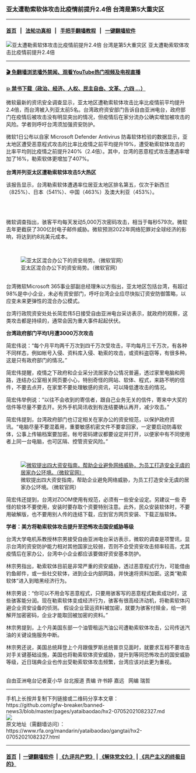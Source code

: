 ### 亚太遭勒索软体攻击比疫情前提升2.4倍 台湾是第5大重灾区
------------------------

#### [首页](https://github.com/gfw-breaker/banned-news3/blob/master/README.md) &nbsp;&nbsp;|&nbsp;&nbsp; [法轮功真相](https://github.com/begood0513/basic/blob/master/README.md)  &nbsp;&nbsp;|&nbsp;&nbsp; [手把手翻墙教程](https://github.com/gfw-breaker/guides/wiki)  &nbsp;&nbsp;|&nbsp;&nbsp; [一键翻墙软件](https://github.com/gfw-breaker/nogfw/blob/master/README.md)  



<div id="headerimg">
 <img alt="亚太遭勒索软体攻击比疫情前提升2.4倍 台湾是第5大重灾区" src="https://www.rfa.org/mandarin/yataibaodao/gangtai/hx2-07052021082327.html/@@images/2d7006ed-0cbf-48e7-a932-7c3eba025b21.jpeg" title="亚太遭勒索软体攻击比疫情前提升2.4倍 台湾是第5大重灾区"/>
 <span class="lead_image_caption">
  亚太遭勒索软体攻击比疫情前提升2.4倍
 </span>
 <!-- zoomattribute -->
</div>

<hr/>


#### [ 🎬  免翻墙浏览墙外禁闻、观看YouTube热门视频及电视直播](https://github.com/gfw-breaker/HelloWorld)

#### [ 💥  禁书下载（政治、经济、人权、民主自由、文革、六四 ...）](https://github.com/gfw-breaker/books/blob/master/README.md)

<div id="storytext">
 <p>
  微软最新的资讯安全调查显示，亚太地区遭勒索软体攻击比率比疫情前平均提升2.4倍，而台湾被入列亚太前5名。台湾政府资安部门告诉自由亚洲电台，政府部门在疫情后被攻击没有明显突出的情况，但疫情后在家分流办公确实增加被攻击的风险。学者则呼吁台湾须加强资安防护。
 </p>
 <p>
  微软1日公布以自家 Microsoft Defender Antivirus 防毒软体检验的数据显示，亚太地区遭受恶意程式攻击的比率比疫情之前平均提升19%，遭受勒索软体攻击的比率平均则比疫情之前提升240%（2.4倍）。其中，台湾的恶意程式攻击遭遇率增加了16%，勒索软体更增加了407%。
  <br/>
  <br/>
  <strong>
   台湾并列亚太区遭勒索软体攻击5大热区
  </strong>
 </p>
 <p>
  该报告显示，台湾勒索软体遭遇率位居亚太地区排名第五，仅次于新西兰（825%）、日本（541%）、中国（463%）及澳大利亚（453%）。
 </p>
 <p>
  <br/>
 </p>
 <p>
  <br/>
  微软调查指出，骇客平均每天发动5,000万次密码攻击，相当于每秒579次。微软去年更截获了300亿封电子邮件威胁。微软预测2022年网络犯罪对全球经济的影响，将达到约8兆美元成本。
 </p>
 <p>
  <br/>
 </p>
 <p>
  <figure class="image-richtext image-inline captioned" style="width:1500px;">
   <img alt="亚太区混合办公下的资安局势。（微软官网）" src="https://www.rfa.org/mandarin/yataibaodao/gangtai/hx2-07052021082327.html/301065b0805e8cc7659930114e9e592a53406df754088fa6516c4e0b76848cc75b895c4052e2-1-scaled.jpg/@@images/def423f0-8a1a-4f2d-a055-737747499432.jpeg" title="【新聞資料】亞太區混合辦公下的資安局勢-1-scaled.jpg"/>
   <figcaption class="image-caption">
    亚太区混合办公下的资安局势。（微软官网）
   </figcaption>
   <small>
   </small>
  </figure>
  <br/>
  台湾微软Microsoft 365事业部副总经理朱以方指出，亚太地区包括台湾，有超过98%是中小企业，未必有资安部门，呼吁台湾企业应尽快拟订资安防御策略，以应变未来更弹性的混合办公模式。
 </p>
 <p>
  台湾行政院资安处处长简宏伟5日接受自由亚洲电台采访表示，就政府的观察，这类攻击都是持续的，通常会因为重大事件起起伏伏。
  <br/>
  <strong>
  </strong>
 </p>
 <p>
  <strong>
   台湾政府部门平均1月遭3000万次攻击
  </strong>
 </p>
 <p>
  简宏伟说：“每个月平均两千万次到四千万次受攻击，平均每月三千万次，有各种不同样态，例如帐号入侵、资料库入侵、勒索的攻击，或资料盗窃等，有很多种。这是只有政府部门的情况。”
 </p>
 <p>
  简宏伟提醒，疫情之下政府和企业采分流居家办公情况普遍，透过家里电脑和网路，连结办公室相关网页要小心，特别奇怪的网站、软体、程式，来路不明的信件，不要去点开，在家里不要处理敏感的资讯，可以降低遭攻击的情况。
 </p>
 <p>
  简宏伟举例说：“以往不会收到的寄信者，跟自己业务无关的信件，寄来中大奖的信件等尽量不要去开。另外手机简讯收到有连结要确认再开，减少攻击。”
 </p>
 <p>
  简宏伟提到，台湾政府部门也订定相关在家办公的资安规范，以保护政府资讯。“电脑尽量不要混着用，重要敏感机密文件不要拿回家，一定要启动防毒软体，公事上传输档案要加密。帐号密码建议都要设定并打开，以便家中有不同使用者上同一台电脑，也可区隔、控管资安风险。”
 </p>
 <p>
  <br/>
 </p>
 <p>
  <figure class="image-richtext image-inline captioned" style="width:469px;">
   <a href="https://www.rfa.org/mandarin/yataibaodao/gangtai/hx2-07052021082327.html/65b0805e716772474e8c.png" rel="lightbox">
    <img alt="微软提出四大资安指南，帮助企业避免网络威胁，为员工打造安全无虞的居家办公环境。（微软官网）" src="https://www.rfa.org/mandarin/yataibaodao/gangtai/hx2-07052021082327.html/65b0805e716772474e8c.png/@@images/f958ae43-d358-4bd5-82c1-6690d164088b.png" title="新聞照片二.png"/>
   </a>
   <figcaption class="image-caption">
    微软提出四大资安指南，帮助企业避免网络威胁，为员工打造安全无虞的居家办公环境。（微软官网）
   </figcaption>
   <small>
   </small>
  </figure>
  简宏伟还提到，台湾对ZOOM使用有规范，必须有一些安全设定。另建议一些 奇怪的软体不要使用，安装时要存取个资要特别注意。此外，民众安装软体时，不要用破解版，也不要用别人传的连结下载，应到官方网页安装、下载正版软体。
  <br/>
  <strong>
  </strong>
 </p>
 <p>
  <strong>
   学者：美方将勒索软体攻击提升至恐怖攻击国安威胁等级
  </strong>
 </p>
 <p>
  台湾大学电机系教授林宗男接受自由亚洲电台采访表示，微软的调查是项警讯，显示台湾的资安防护能力相对其他国家比较弱，否则不会受资安攻击频率较高，尤其疫情后在家办公，台湾中小企业都应该要做好资安基本防护。
 </p>
 <p>
  林宗男指出，勒索软体目前是非常严重的资安威胁，透过恶意程式行为，可能借由钓鱼邮件，或一些社交软体，进到企业内部网路，并快速将资料加密。这类“勒索软体”进入到暗黑经济行为。
 </p>
 <p>
  林宗男说：“你可以不用会写恶意程式，只要用骇客写的恶意程式勒索成功时，这些骇客能分润。现在勒索软体变成经济行为，骇客有很高经济动机，将勒索软体闪避企业资安设备的侦测。 假设企业营运资料被加密，就要为骇客付赎金，给一把解开加密密码，企业才能取回被加密的资料。”
 </p>
 <p>
  林宗男提到，上个月美国东部一个油管租运汽油公司遭勒索软体攻击，公司传送汽油的关键设施服务中断。
 </p>
 <p>
  林宗男还说，美国总统拜登上个月跟俄罗斯总统普京见面时，就要求互相不要攻击对手关键基础设施，美国也将勒索软体资安威胁，提升到等同恐怖攻击的国安威胁等级，近日瑞典企业也传出受勒索软体攻击频繁，台湾应该对此更为重视。
 </p>
 <p>
  <br/>
  自由亚洲电台记者夏小华 台北报道 责编 许书婷 嘉远   网编 瑞哲
 </p>
</div>

<hr/>
手机上长按并复制下列链接或二维码分享本文章：<br/>
https://github.com/gfw-breaker/banned-news3/blob/master/pages/yataibaodao/hx2-07052021082327.md <br/>
<a href='https://github.com/gfw-breaker/banned-news3/blob/master/pages/yataibaodao/hx2-07052021082327.md'><img src='https://github.com/gfw-breaker/banned-news3/blob/master/pages/yataibaodao/hx2-07052021082327.md.png'/></a> <br/>
原文地址（需翻墙访问）：https://www.rfa.org/mandarin/yataibaodao/gangtai/hx2-07052021082327.html


------------------------
#### [首页](https://github.com/gfw-breaker/banned-news3/blob/master/README.md) &nbsp;|&nbsp; [一键翻墙软件](https://github.com/gfw-breaker/nogfw/blob/master/README.md) &nbsp;| [《九评共产党》](https://github.com/gfw-breaker/9ping.md/blob/master/README.md#九评之一评共产党是什么) | [《解体党文化》](https://github.com/gfw-breaker/jtdwh.md/blob/master/README.md) | [《共产主义的终极目的》](https://github.com/gfw-breaker/gczydzjmd.md/blob/master/README.md)


<img src='http://gfw-breaker.win/banned-news3/pages/yataibaodao/hx2-07052021082327.md' width='0px' height='0px'/>